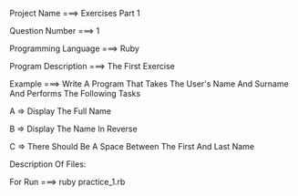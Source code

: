 Project Name ===> Exercises Part 1

Question Number ===> 1

Programming Language ===> Ruby

Program Description ===> The First Exercise

Example ===> Write A Program That Takes The User's Name And Surname And Performs The Following Tasks

A => Display The Full Name

B => Display The Name In Reverse

C => There Should Be A Space Between The First And Last Name

Description Of Files:

For Run ===> ruby practice_1.rb
